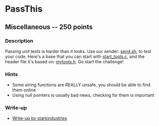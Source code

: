 # PassThis

## Miscellaneous -- 250 points

### Description

Passing unit tests is harder than it looks. Use our sender: [send.sh](./send.sh), to test your code. Here's a base that you can start with [start\_tools.c](./start\_tools.c), and the header file it's based on: [mytools.h](./mytools.h). Go start the challenge!

### Hints

* Some string functions are REALLY unsafe, you should be able to find them online
* Using null pointers is usually bad news, checking for them is important


### Write-up

- [Write-up by starkindustries](https://github.com/starkindustries/CyberStakes2020/tree/master/PassThis)
